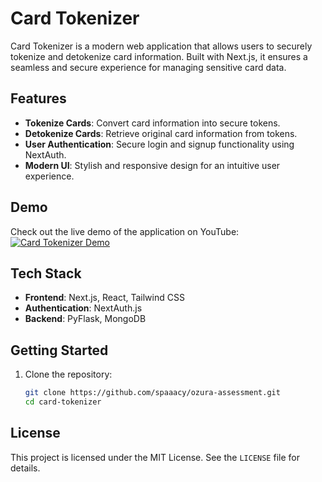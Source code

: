 # Card Tokenizer

Card Tokenizer is a modern web application that allows users to securely tokenize and detokenize card information. Built with Next.js, it ensures a seamless and secure experience for managing sensitive card data.

## Features
- **Tokenize Cards**: Convert card information into secure tokens.
- **Detokenize Cards**: Retrieve original card information from tokens.
- **User Authentication**: Secure login and signup functionality using NextAuth.
- **Modern UI**: Stylish and responsive design for an intuitive user experience.

## Demo
Check out the live demo of the application on YouTube:  
[![Card Tokenizer Demo](https://img.youtube.com/vi/your-video-id/maxresdefault.jpg)](https://youtu.be/kB1hjZEnseE)

## Tech Stack
- **Frontend**: Next.js, React, Tailwind CSS
- **Authentication**: NextAuth.js
- **Backend**: PyFlask, MongoDB

## Getting Started
1. Clone the repository:
   ```bash
   git clone https://github.com/spaaacy/ozura-assessment.git
   cd card-tokenizer

## License

This project is licensed under the MIT License. See the `LICENSE` file for details.
